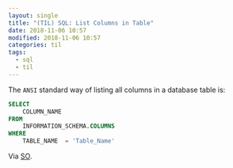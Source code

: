 ```yaml
---
layout: single
title: "(TIL) SQL: List Columns in Table"
date: 2018-11-06 10:57
modified: 2018-11-06 10:57
categories: til
tags:
  - sql
  - til
---
```


The `ANSI` standard way of listing all columns in a database table is:

```sql
SELECT
    COLUMN_NAME
FROM
    INFORMATION_SCHEMA.COLUMNS
WHERE
    TABLE_NAME  = 'Table_Name'
```

Via [SO](https://stackoverflow.com/a/1580495/1257318).
